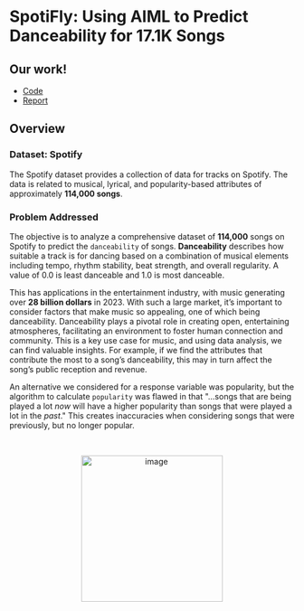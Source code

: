 # SpotiFly: Using AIML to Predict Danceability for 17.1K Songs

## Our work!
* [Code](https://colab.research.google.com/drive/1sJ6XA-Sc8sAbSZuC7hCTYlq8eXrNXzP3?usp=sharing)
* [Report](https://docs.google.com/document/d/1i7t3OjU7PqQ0_981jD-2_zW7rRisRuh6FwNrmEvbabw/edit?usp=sharing)

## Overview
### Dataset: Spotify
The Spotify dataset provides a collection of data for tracks on Spotify. The data is related to musical, lyrical, and popularity-based attributes of approximately **114,000 songs**.

### Problem Addressed
The objective is to analyze a comprehensive dataset of **114,000** songs on Spotify to predict the `danceability` of songs. **Danceability** describes how suitable a track is for dancing based on a combination of musical elements including tempo, rhythm stability, beat strength, and overall regularity. A value of 0.0 is least danceable and 1.0 is most danceable. 

This has applications in the entertainment industry, with music generating over **28 billion dollars** in 2023. With such a large market, it’s important to consider factors that make music so appealing, one of which being danceability. Danceability plays a pivotal role in creating open, entertaining atmospheres, facilitating an environment to foster human connection and community. This is a key use case for music, and using data analysis, we can find valuable insights. For example, if we find the attributes that contribute the most to a song’s danceability, this may in turn affect the song’s public reception and revenue.

An alternative we considered for a response variable was popularity, but the algorithm to calculate `popularity` was flawed in that "...songs that are being played a lot *now* will have a higher popularity than songs that were played a lot in the *past*." This creates inaccuracies when considering songs that were previously, but no longer popular.

<br/>
<p align="center">
  <img src="https://github.com/user-attachments/assets/1fa11095-49c7-4733-b454-0899ce5bfb99" width="250" height="259" alt="image">
</p>
